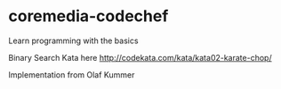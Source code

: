 # coremedia-codechef
Learn programming with the basics

Binary Search Kata here http://codekata.com/kata/kata02-karate-chop/

Implementation from Olaf Kummer
